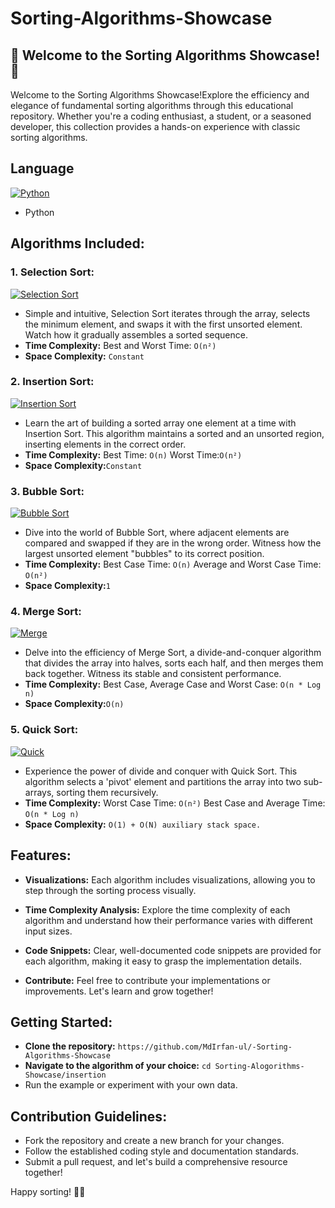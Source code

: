 # Sorting-Algorithms-Showcase
## 🚀 Welcome to the Sorting Algorithms Showcase! 🚀
Welcome to the Sorting Algorithms Showcase!Explore the efficiency and elegance of fundamental sorting algorithms through this educational repository. Whether you're a coding enthusiast, a student, or a seasoned developer, this collection provides a hands-on experience with classic sorting algorithms.
## Language
[![Python](https://skillicons.dev/icons?i=py)](https://skillicons.dev)
* Python
## Algorithms Included:
### 1. Selection Sort:
[![Selection Sort](https://miro.medium.com/v2/resize:fit:600/format:webp/1*bmfRxyIQZEK0Iu5T6YV1sw.gif)](https://s-satsangi.medium.com/insertion-sort-selection-sort-and-bubble-sort-5eb16d55a4de)
* Simple and intuitive, Selection Sort iterates through the array, selects the minimum element, and swaps it with the first unsorted element. Watch how it gradually assembles a sorted sequence.
* **Time Complexity:** 
Best and Worst Time: ```O(n²)```
* **Space Complexity:** ```Constant```
### 2. Insertion Sort:
[![Insertion Sort](https://miro.medium.com/v2/resize:fit:600/1*bmfRxyIQZEK0Iu5T6YV1sw.gif)](https://s-satsangi.medium.com/insertion-sort-selection-sort-and-bubble-sort-5eb16d55a4de)
* Learn the art of building a sorted array one element at a time with Insertion Sort. This algorithm maintains a sorted and an unsorted region, inserting elements in the correct order.
* **Time Complexity:** 
Best Time: ```O(n)```
Worst Time:```O(n²)```
* **Space Complexity:**```Constant```
### 3. Bubble Sort:
[![Bubble Sort](https://miro.medium.com/v2/resize:fit:640/format:webp/1*7seGXJi3te9beNfpAvFXEQ.gif)](https://s-satsangi.medium.com/insertion-sort-selection-sort-and-bubble-sort-5eb16d55a4de)
* Dive into the world of Bubble Sort, where adjacent elements are compared and swapped if they are in the wrong order. Witness how the largest unsorted element "bubbles" to its correct position.
* **Time Complexity:** 
Best Case Time: ```O(n)```
Average and Worst Case Time: ```O(n²)```
* **Space Complexity:**`1`
### 4. Merge Sort:
[![Merge](https://miro.medium.com/v2/resize:fit:600/format:webp/1*opwN0BhtH4zvPF697fPlow.gif)](https://medium.com/nerd-for-tech/3-fancy-sorts-d1da76689ed2)

* Delve into the efficiency of Merge Sort, a divide-and-conquer algorithm that divides the array into halves, sorts each half, and then merges them back together. Witness its stable and consistent performance.
* **Time Complexity:** 
Best Case,  Average Case and Worst Case: ```O(n * Log n)```
* **Space Complexity:**```O(n)```
### 5. Quick Sort:
[![Quick](https://miro.medium.com/v2/resize:fit:600/format:webp/1*QlYf6-SE1Eq0_V-vKm1vtg.gif)](https://medium.com/nerd-for-tech/3-fancy-sorts-d1da76689ed2)
* Experience the power of divide and conquer with Quick Sort. This algorithm selects a 'pivot' element and partitions the array into two sub-arrays, sorting them recursively.
* **Time Complexity:** 
Worst Case Time: ```O(n²)```
Best Case and Average Time: ```O(n * Log n)```
* **Space Complexity:** ```O(1) + O(N) auxiliary stack space.```
## Features:
* **Visualizations:** Each algorithm includes visualizations, allowing you to step through the sorting process visually.

* **Time Complexity Analysis:** Explore the time complexity of each algorithm and understand how their performance varies with different input sizes.

* **Code Snippets:** Clear, well-documented code snippets are provided for each algorithm, making it easy to grasp the implementation details.

* **Contribute:** Feel free to contribute your implementations or improvements. Let's learn and grow together!
## Getting Started:
* **Clone the repository:** ```https://github.com/MdIrfan-ul/-Sorting-Algorithms-Showcase```
* **Navigate to the algorithm of your choice:** ```cd Sorting-Alogorithms-Showcase/insertion```
* Run the example or experiment with your own data.

## Contribution Guidelines:
* Fork the repository and create a new branch for your changes.
* Follow the established coding style and documentation standards.
* Submit a pull request, and let's build a comprehensive resource together!

Happy sorting! 🚀✨
